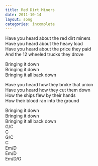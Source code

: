 ```yaml
---
title: Red Dirt Miners
date: 2011-10-14
layout: song
categories: incomplete
---
```

Have you heard about the red dirt miners  
Have you heard about the heavy load  
Have you heard about the price they paid  
And the 12 wheeled trucks they drove
<div class="chorus>
Bringing it down<br/>
Bringing it down<br/>
Bringing it all back down<br/>
</div>  

Have you heard about the things they whispered  
As they worked those open pits  
And as the dust storms spun and rattled  
How they held onto their wits  
<div class="chorus>
Bringing it down<br/>
Bringing it down<br/>
Bringing it all back down<br/>
</div>  

Have you heard how they broke that union  
Have you heard how they cut them down  
How the ships flew by their hands  
How their blood ran into the ground
<div class="chorus>
Bringing it down<br/>
Bringing it down<br/>
Bringing it all back down<br/>
</div>

Have you heard about the red dirt miners  
Have you heard about the heavy load  
Have you learned about the tracks they left  
In the planet's dust and snow
<div class="chorus>
Bringing it down<br/>
Bringing it down<br/>
Bringing it all back down<br/>
</div>

  <div class="chords">
    G/C<br/>
    C<br/>
    G/C<br/>
    C<br/>
    Em/D<br/>
    Em/D<br/>
    Em/D/G<br/>
  </div>
